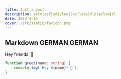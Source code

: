 ```yaml
---
title: Just a post
description: valvlasfjsdjvlavjlkvjlaksjvldsajlvajsl
date: 2023-4-14
cover: /src/static/favicon.png
---
```


## Markdown GERMAN GERMAN

Hey friends! 👋

```ts
function greet(name: string) {
	console.log(`Hey ${name}! 👋`);
}
```

